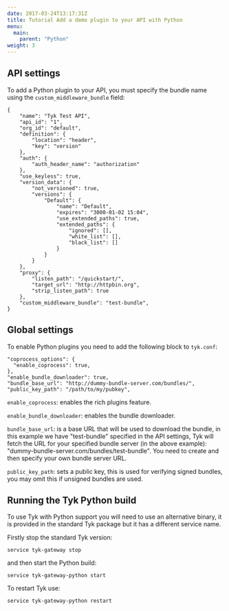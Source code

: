 ```yaml
---
date: 2017-03-24T13:17:31Z
title: Tutorial Add a demo plugin to your API with Python
menu:
  main:
    parent: "Python"
weight: 3 
---
```


## <a name="api-settings"></a>API settings

To add a Python plugin to your API, you must specify the bundle name using the `custom_middleware_bundle` field:

```{.json}
{
    "name": "Tyk Test API",
    "api_id": "1",
    "org_id": "default",
    "definition": {
        "location": "header",
        "key": "version"
    },
    "auth": {
        "auth_header_name": "authorization"
    },
    "use_keyless": true,
    "version_data": {
        "not_versioned": true,
        "versions": {
            "Default": {
                "name": "Default",
                "expires": "3000-01-02 15:04",
                "use_extended_paths": true,
                "extended_paths": {
                    "ignored": [],
                    "white_list": [],
                    "black_list": []
                }
            }
        }
    },
    "proxy": {
        "listen_path": "/quickstart/",
        "target_url": "http://httpbin.org",
        "strip_listen_path": true
    },
    "custom_middleware_bundle": "test-bundle",
}
```

## <a name="global-settings"></a>Global settings

To enable Python plugins you need to add the following block to `tyk.conf`:

```{.copyWrapper}
"coprocess_options": {
  "enable_coprocess": true,
},
"enable_bundle_downloader": true,
"bundle_base_url": "http://dummy-bundle-server.com/bundles/",
"public_key_path": "/path/to/my/pubkey",
```

`enable_coprocess`: enables the rich plugins feature.

`enable_bundle_downloader`: enables the bundle downloader.

`bundle_base_url`: is a base URL that will be used to download the bundle, in this example we have "test-bundle" specified in the API settings, Tyk will fetch the URL for your specified bundle server (in the above example): "dummy-bundle-server.com/bundles/test-bundle". You need to create and then specify your own bundle server URL.

`public_key_path`: sets a public key, this is used for verifying signed bundles, you may omit this if unsigned bundles are used.

## <a name="run-python-plugin"></a> Running the Tyk Python build

To use Tyk with Python support you will need to use an alternative binary, it is provided in the standard Tyk package but it has a different service name.

Firstly stop the standard Tyk version:

```{.copyWrapper}
service tyk-gateway stop
```

and then start the Python build:

```{.copyWrapper}
service tyk-gateway-python start
```

To restart Tyk use:

```{.copyWrapper}
service tyk-gateway-python restart
```
